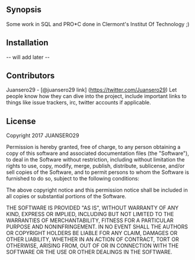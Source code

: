 ## Synopsis

Some work in SQL and PRO*C done in Clermont's Institut Of Technology ;)  

## Installation

 -- will add later --

## Contributors

Juansero29 - [@juansero29 link] (https://twitter.com/Juansero29)
Let people know how they can dive into the project, include important links to things like issue trackers, irc, twitter accounts if applicable.

## License

Copyright 2017 JUANSERO29

Permission is hereby granted, free of charge, to any person obtaining a copy of this software and associated documentation files (the "Software"), to deal in the Software without restriction, including without limitation the rights to use, copy, modify, merge, publish, distribute, sublicense, and/or sell copies of the Software, and to permit persons to whom the Software is furnished to do so, subject to the following conditions:

The above copyright notice and this permission notice shall be included in all copies or substantial portions of the Software.

THE SOFTWARE IS PROVIDED "AS IS", WITHOUT WARRANTY OF ANY KIND, EXPRESS OR IMPLIED, INCLUDING BUT NOT LIMITED TO THE WARRANTIES OF MERCHANTABILITY, FITNESS FOR A PARTICULAR PURPOSE AND NONINFRINGEMENT. IN NO EVENT SHALL THE AUTHORS OR COPYRIGHT HOLDERS BE LIABLE FOR ANY CLAIM, DAMAGES OR OTHER LIABILITY, WHETHER IN AN ACTION OF CONTRACT, TORT OR OTHERWISE, ARISING FROM, OUT OF OR IN CONNECTION WITH THE SOFTWARE OR THE USE OR OTHER DEALINGS IN THE SOFTWARE.
